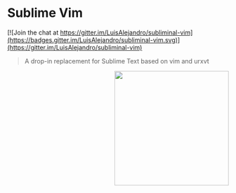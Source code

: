 # Sublime Vim

[![Join the chat at https://gitter.im/LuisAlejandro/subliminal-vim](https://badges.gitter.im/LuisAlejandro/subliminal-vim.svg)](https://gitter.im/LuisAlejandro/subliminal-vim)

> A drop-in replacement for Sublime Text based on vim and urxvt

<img align="right" height="260" src="https://raw.githubusercontent.com/LuisAlejandro/subliminal-vim/master/subliminal-vim.svg">

